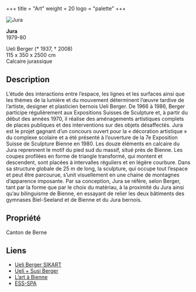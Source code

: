 +++
title = "Art"
weight = 20
logo = "palette"
+++

![Jura](/images/jura.jpg)

**Jura**  
1979-80

Ueli Berger (* 1937, † 2008)  
115 x 350 x 2500 cm  
Calcaire jurassique

## Description

L’étude des interactions entre l’espace, les lignes et les surfaces ainsi que les thèmes de la lumière et du mouvement déterminent l’œuvre tardive de l’artiste, designer et plasticien bernois Ueli Berger. De 1966 à 1986, Berger participe régulièrement aux Expositions Suisses de Sculpture et, à partir du début des années 1970, il réalise des aménagements artistiques complets de places publiques et des interventions sur des objets désaffectés. Jura est le projet gagnant d’un concours ouvert pour la « décoration artistique » du complexe scolaire et a été présenté à l’ouverture de la 7e Exposition Suisse de Sculpture Bienne en 1980. Les douze éléments en calcaire du Jura reprennent le motif du pied sud du massif, situé près de Bienne. Les coupes profilées en forme de triangle transformé, qui montent et descendent, sont placées à intervalles réguliers et en légère courbure. Dans sa structure globale de 25 m de long, la sculpture, qui occupe tout l’espace et peut être parcourue, s’unit visuellement en une chaine de montagnes d’apparence imposante. Par sa conception, Jura se réfère, selon Berger, tant par la forme que par le choix du matériau, à la proximité du Jura ainsi qu’au bilinguisme de Bienne, en essayant de relier les deux bâtiments des gymnases Biel-Seeland et de Bienne et du Jura bernois. 

## Propriété

Canton de Berne

## Liens	

- [Ueli Berger SIKART](https://recherche.sik-isea.ch/sik:person-4002032)
- [Ueli + Susi Berger](https://www.usberger.ch/)
- [L’art à Bienne](https://art-a-bienne.ch/fr/)
- [ESS-SPA](https://ess-spa.ch/fr/news/framing-sculptures)